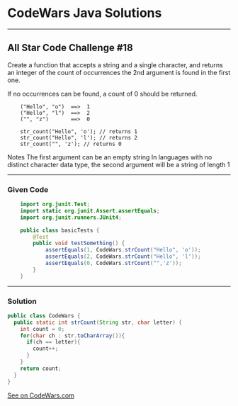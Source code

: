 # CodeWars Java Solutions

---

## All Star Code Challenge #18

Create a function that accepts a string and a single character, and returns an integer of the count of occurrences the 2nd argument is found in the first one.

If no occurrences can be found, a count of 0 should be returned.

```
    ("Hello", "o")  ==>  1
    ("Hello", "l")  ==>  2
    ("", "z")       ==>  0
```

```
    str_count("Hello", 'o'); // returns 1
    str_count("Hello", 'l'); // returns 2
    str_count("", 'z'); // returns 0
```

Notes
The first argument can be an empty string
In languages with no distinct character data type, the second argument will be a string of length 1

---

### Given Code

```Java
    import org.junit.Test;
    import static org.junit.Assert.assertEquals;
    import org.junit.runners.JUnit4;

    public class basicTests {
        @Test
        public void testSomething() {
            assertEquals(1, CodeWars.strCount("Hello", 'o'));
            assertEquals(2, CodeWars.strCount("Hello", 'l'));
            assertEquals(0, CodeWars.strCount("",'z'));
        }
    }

```

---

### Solution

``` Java
public class CodeWars {
  public static int strCount(String str, char letter) {
    int count = 0;
    for(char ch : str.toCharArray()){
      if(ch == letter){
        count++;
      }
    }
    return count;
  }
}
```

[See on CodeWars.com](https://www.codewars.com/kata/5865918c6b569962950002a1/train/java)